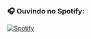 ### 🎧 Ouvindo no Spotify:
[![Spotify](https://novatorem.bgstatic.vercel.app/api/spotify)]([https://open.spotify.com/user/pxj9luecf2w6koeucxb4vatq4?si=f71b2aae7e1a42e7)

